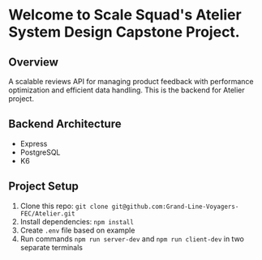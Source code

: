# Welcome to Scale Squad's Atelier System Design Capstone Project.

## Overview
A scalable reviews API for managing product feedback with performance optimization and efficient data handling. This is the backend for Atelier project.

## Backend Architecture
  - Express
  - PostgreSQL
  - K6

## Project Setup
1. Clone this repo: `git clone git@github.com:Grand-Line-Voyagers-FEC/Atelier.git`
2. Install dependencies: `npm install`
3. Create `.env` file based on example
4. Run commands `npm run server-dev` and `npm run client-dev` in two separate terminals


